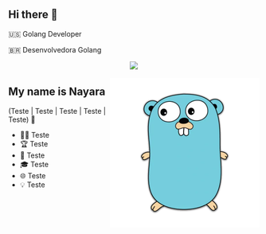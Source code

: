 ## Hi there 👋 

:us: Golang Developer

:brazil: Desenvolvedora Golang

<p align="center">
  <a href="https://skillicons.dev">
    <img src="https://skillicons.dev/icons?i=go,vscode,git,github" />
  </a>
</p>


<img align="right" alt="Code Girl image" src="./golang.png"  width="300px"/>

## My name is Nayara
(Teste | Teste | Teste | Teste | Teste) 🚀
- 👩‍💻 Teste
- 🏆 Teste
- 🎥 Teste
- 🎓 Teste
- 🌐 Teste
- 💡 Teste

<div align="left">
  


<!--
nayara-jesus/nayara-jesus
-->
